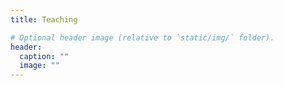 ```yaml
---
title: Teaching

# Optional header image (relative to `static/img/` folder).
header:
  caption: ""
  image: ""
---
```

